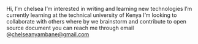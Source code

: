  Hi, I’m chelsea 
 I’m interested in writing and learning new technologies
 I’m currently learning at the technical university of Kenya
 I’m looking to collaborate with others where by we brainstorm and contribute to open source document
 you can reach me through email @chelseanyambane@gmail.com
 

<!---
CHELSEA-DROID/CHELSEA-DROID is a ✨ special ✨ repository because its `README.md` (this file) appears on your GitHub profile.
You can click the Preview link to take a look at your changes.
--->
